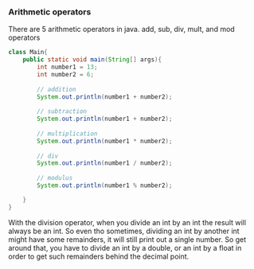 ### Arithmetic operators

There are 5 arithmetic operators in java. add, sub, div, mult, and mod operators
```java
class Main{
    public static void main(String[] args){
        int number1 = 13;
        int number2 = 6;
        
        // addition
        System.out.println(number1 + number2);
        
        // subtraction
        System.out.println(number1 + number2);
        
        // multiplication
        System.out.println(number1 * number2);
        
        // div
        System.out.println(number1 / number2);
        
        // modulus
        System.out.println(number1 % number2);

    }
}
```
With the division operator, when you divide an int by an int the result will always be an int. So even tho sometimes, dividing an int by another int might have some remainders, it will still print out a single number. So get around that, you have to divide an int by a double, or an int by a float in order to get such remainders behind the decimal point.